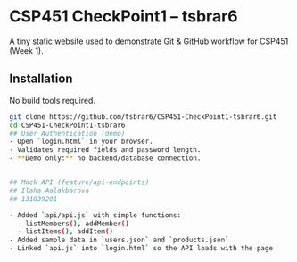 # CSP451 CheckPoint1 – tsbrar6

A tiny static website used to demonstrate Git & GitHub workflow for CSP451 (Week 1).

## Installation
No build tools required.
```bash
git clone https://github.com/tsbrar6/CSP451-CheckPoint1-tsbrar6.git
cd CSP451-CheckPoint1-tsbrar6
## User Authentication (demo)
- Open `login.html` in your browser.
- Validates required fields and password length.
- **Demo only:** no backend/database connection.


## Mock API (feature/api-endpoints) 
## Ilaha Aalakbarova
## 131839201

- Added `api/api.js` with simple functions:
  - listMembers(), addMember()
  - listItems(), addItem()
- Added sample data in `users.json` and `products.json`
- Linked `api.js` into `login.html` so the API loads with the page
